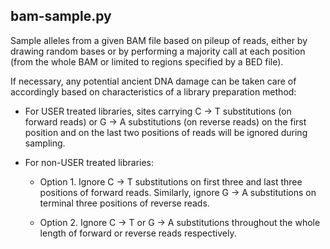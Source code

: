##  bam-sample.py

Sample alleles from a given BAM file based on pileup of reads, either by drawing random bases or by performing a majority call at each position (from the whole BAM or limited to regions specified by a BED file).

If necessary, any potential ancient DNA damage can be taken care of accordingly based on characteristics of a library preparation method:

* For USER treated libraries, sites carrying C → T substitutions (on forward reads) or G → A substitutions (on reverse reads) on the first position and on the last two positions of reads will be ignored during sampling.

* For non-USER treated libraries:

  - Option 1. Ignore C → T substitutions on first three and last three positions of forward reads. Similarly, ignore G → A substitutions on terminal three positions of reverse reads.
  
  - Option 2. Ignore C → T or G → A substitutions throughout the whole length of forward or reverse reads respectively.
